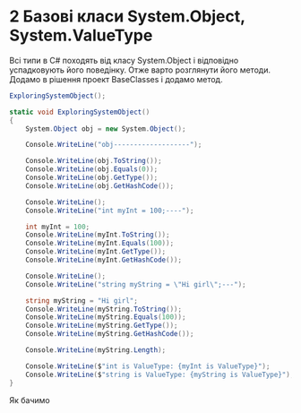# 2 Базові класи System.Object, System.ValueType

Всі типи в С# походять від класу System.Object і відповідно успадковують його поведінку.
Отже варто розглянути його методи. Додамо в рішення проект BaseClasses і додамо метод.  

```cs
ExploringSystemObject();

static void ExploringSystemObject()
{
    System.Object obj = new System.Object();

    Console.WriteLine("obj-------------------");

    Console.WriteLine(obj.ToString());      
    Console.WriteLine(obj.Equals(0));       
    Console.WriteLine(obj.GetType());       
    Console.WriteLine(obj.GetHashCode());

    Console.WriteLine();
    Console.WriteLine("int myInt = 100;----"); 

    int myInt = 100;
    Console.WriteLine(myInt.ToString());
    Console.WriteLine(myInt.Equals(100));
    Console.WriteLine(myInt.GetType());
    Console.WriteLine(myInt.GetHashCode());

    Console.WriteLine();
    Console.WriteLine("string myString = \"Hi girl\";---");

    string myString = "Hi girl";
    Console.WriteLine(myString.ToString());
    Console.WriteLine(myString.Equals(100));
    Console.WriteLine(myString.GetType());
    Console.WriteLine(myString.GetHashCode());

    Console.WriteLine(myString.Length);

    Console.WriteLine($"int is ValueType: {myInt is ValueType}");
    Console.WriteLine($"string is ValueType: {myString is ValueType}");
}
```

Як бачимо 







